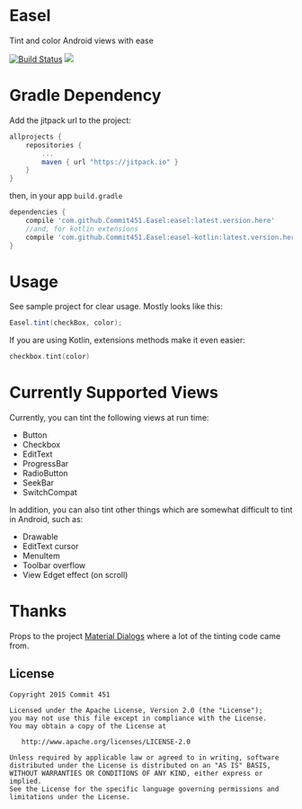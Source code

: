 # Easel
Tint and color Android views with ease

[![Build Status](https://travis-ci.org/Commit451/Easel.svg?branch=master)](https://travis-ci.org/Commit451/Easel) [![](https://jitpack.io/v/Commit451/Easel.svg)](https://jitpack.io/#Commit451/Easel)

# Gradle Dependency
Add the jitpack url to the project:
```groovy
allprojects {
    repositories {
        ...
        maven { url "https://jitpack.io" }
    }
}
```
then, in your app `build.gradle`
```groovy
dependencies {
    compile 'com.github.Commit451.Easel:easel:latest.version.here'
    //and, for kotlin extensions
    compile 'com.github.Commit451.Easel:easel-kotlin:latest.version.here'
}
```

# Usage
See sample project for clear usage. Mostly looks like this:
```java
Easel.tint(checkBox, color);
```
If you are using Kotlin, extensions methods make it even easier:
```kotlin
checkbox.tint(color)
```

# Currently Supported Views
Currently, you can tint the following views at run time:
- Button
- Checkbox
- EditText
- ProgressBar
- RadioButton
- SeekBar
- SwitchCompat

In addition, you can also tint other things which are somewhat difficult to tint in Android, such as:
- Drawable
- EditText cursor
- MenuItem
- Toolbar overflow
- View Edget effect (on scroll)

# Thanks
Props to the project [Material Dialogs](https://github.com/afollestad/material-dialogs/blob/master/core/src/main/java/com/afollestad/materialdialogs/internal/MDTintHelper.java) where a lot of the tinting code came from.

License
--------

    Copyright 2015 Commit 451

    Licensed under the Apache License, Version 2.0 (the "License");
    you may not use this file except in compliance with the License.
    You may obtain a copy of the License at

       http://www.apache.org/licenses/LICENSE-2.0

    Unless required by applicable law or agreed to in writing, software
    distributed under the License is distributed on an "AS IS" BASIS,
    WITHOUT WARRANTIES OR CONDITIONS OF ANY KIND, either express or implied.
    See the License for the specific language governing permissions and
    limitations under the License.
